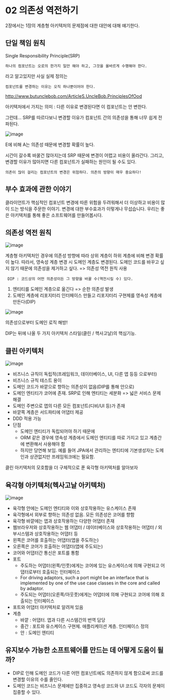# 02 의존성 역전하기

2장에서는 1장의 계층형 아키텍처의 문제점에 대한 대안에 대해 얘기한다.


## 단일 책임 원칙

Single Responsibility Principle(SRP)

`하나의 컴포넌트는 오로의 한가지 일만 해야 하고, 그것을 올바르게 수행해야 한다.`

라고 알고있지만 사실 실제 정의는

`컴포넌트를 변경하는 이유는 오직 하나뿐이어야 한다.`

http://www.butunclebob.com/ArticleS.UncleBob.PrinciplesOfOod

아키텍처에서 가지는 의미 : 다른 이유로 변경된다면 이 컴포넌트는 안 변한다.

그런데... SRP를 따르다보니 변경할 이유가 컴포넌트 간의 의존성을 통해 너무 쉽게 전파된다.

![image](https://user-images.githubusercontent.com/6725753/153800897-a0ba823a-3ce9-4e6e-a833-393ce2a9bc50.png)

E에 비해 A는 의존성 때문에 변경할 확률이 높다.

시간이 갈수록 바꿀건 많아지는데 SRP 때문에 변경이 어렵고 비용이 올라간다.
그리고, 변경할 이유가 많아지면 다른 컴포넌트가 실패하는 원인이 될 수도 있다.

`의존이 많이 걸리는 컴포넌트의 변경은 위험하다. 의존의 방향이 매우 중요하다!`


## 부수 효과에 관한 이야기

클라이언트가 핵심적인 컴포넌트 변경에 따른 위험을 두려워해서 더 이상하고 비용이 많이 드는 방식을 주문한 이야기. 변경에 대한 부수효과가 이렇게나 무섭습니다. 우리는 좋은 아키텍처를 통해 좋은 소프트웨어를 만들어봅시다.

## 의존성 역전 원칙

![image](https://user-images.githubusercontent.com/6725753/153814764-56e8f808-a537-4331-97a8-fa6f70a769e1.png)

계층형 아키텍처인 경우에 의존성 방향에 따라 상위 계층이 하위 계층에 비해 변경 확률이 높다.
따라서, 영속성 계층 변경 시 도메인 계층도 변경된다. 도메인 코드를 바꾸고 싶지 않기 때문에 의존성을 제거하고 싶다. => 의존성 역전 원칙 사용

` DIP : 코드상의 어떤 의존성이든 그 방향을 바꿀 수(역전시킬 수) 있다.`

1. 엔티티를 도메인 계층으로 옮긴다 => 순한 의존성 발생
2. 도메인 계층에 리포지터리 인터페이스 만들고 리포지터리 구현체를 영속성 계층에 만든다(DIP)

![image](https://user-images.githubusercontent.com/6725753/153814851-f9a4655d-aa6f-4b5f-9f6a-16abf1a8136b.png)

의존성으로부터 도메인 로직 해방! 

DIP는 뒤에 나올 두 가지 아키텍처 스타일(클린 / 헥사고날)의 핵심기능.

## 클린 아키텍처

![image](https://user-images.githubusercontent.com/6725753/153989315-a9f268a8-07bc-47a7-b254-6dc168a0a4e7.png)

- 비즈니스 규칙이 독립적(프레임워크, 데이터베이스, UI, 다른 앱 등등 으로부터)
- 비즈니스 규칙 테스트 용이
- 도메인 코드가 바깥으로 향하는 의존성이 없음(DIP를 통해 안으로)
- 도메인 엔티티가 코어에 존재. SRP로 인해 엔티티는 세분화 => 넓은 서비스 문제 해결
- 도메인 주변으로 앱의 다른 모든 컴포넌트(디비/UI 등)가 존재
- 바깥쪽 계층은 서드파티에 어댑터 제공
- DDD 적용 가능
- 단점
  - 도메인 엔티티가 독립되어야 하기 때문에
  - ORM 같은 경우에 영속성 계층에서 도메인 엔티티를 따로 가지고 있고 계층간에 변환해서 사용해야 함
  - 하지만 당연해 보임. 예를 들어 JPA에서 관리하는 엔티티에 기본생성자는 도메인과 상관없지만 프레임워크에는 필요함.

클린 아키텍처의 모호함을 더 구체적으로 푼 육각형 아키텍처를 알아보자

## 육각형 아키텍처(헥사고날 아키텍처)

![image](https://user-images.githubusercontent.com/6725753/153996198-e8d1631d-eda8-4fb0-bda5-00e602a8d631.png)

- 육각형 안에는 도메인 엔티티와 이와 상호작용하는 유스케이스 존재
- 육각형에서 외부로 향하는 의존성 없음. 모든 의존성은 코어를 향함
- 육각형 바깥에는 앱과 상호작용하는 다양한 어댑터 존재
- 웹브라우저와 상호작용하는 웹 어댑터 / 데이터베이스와 상호작용하는 어댑터 / 외부시스템과 상호작용하는 어댑터 등
- 왼쪽은 코어를 호출하는 어댑터(앱을 주도하는)
- 오른쪽은 코어가 호출하는 어댑터(앱에 주도되는)
- 코어와 어댑터간 통신은 포트를 통함
- 포트
  - 주도하는 어댑터(왼쪽/인풋)에게는 코어에 있는 유스케이스에 의해 구현되고 어댑터로부터 호출되는 인터페이스
  - For driving adaptors, such a port might be an interface that is implemented by one of the use case classes in the core and called by adaptor.
  - 주도되는 어댑터(오른쪽/아웃풋)에게는 어댑터에 의해 구현되고 코어에 의해 호출되는 인터페이스
- 포트와 어댑터 아키텍처로 알려져 있음
- 계층
  - 바깥 : 어댑터. 앱과 다른 시스템간의 번역 담당
  - 중간 : 포트와 유스케이스 구현체. 애플리케이션 계층. 인터페이스 정의
  - 안 : 도메인 엔티티 

## 유지보수 가능한 소프트웨어를 만드는 데 어떻게 도움이 될까?

- DIP로 인해 도메인 코드가 다른 어떤 컴포넌트에도 의존하지 않게 함으로써 코드를 변경할 이유의 수를 줄인다.
- 도메인 코드는 비즈니스 문제에만 집중하고 영속성 코드와 UI 코드도 각자의 문제이 집중할 수 있다.






